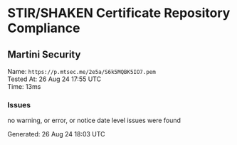 # STIR/SHAKEN Certificate Repository Compliance

## Martini Security

Name: `https://p.mtsec.me/2e5a/S6k5MQBK5IO7.pem`\
Tested At: 26 Aug 24 17:55 UTC\
Time: 13ms

### Issues

no warning, or error, or notice date level issues were found

Generated: 26 Aug 24 18:03 UTC